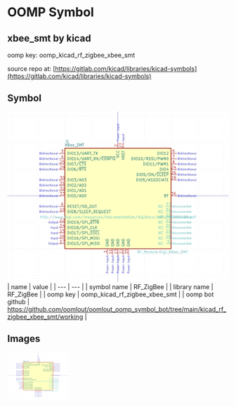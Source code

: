 # OOMP Symbol  
## xbee_smt  by kicad  
  
oomp key: oomp_kicad_rf_zigbee_xbee_smt  
  
source repo at: [https://gitlab.com/kicad/libraries/kicad-symbols](https://gitlab.com/kicad/libraries/kicad-symbols)  
## Symbol  
  
[![working.png](working_600.png)](working.png)  
| name | value | 
| --- | --- | 
| symbol name | RF_ZigBee | 
| library name | RF_ZigBee | 
| oomp key | oomp_kicad_rf_zigbee_xbee_smt | 
| oomp bot github | https://github.com/oomlout/oomlout_oomp_symbol_bot/tree/main/kicad_rf_zigbee_xbee_smt/working | 
## Images  
  
[![working.png](working_140.png)](working.png)  
